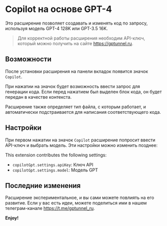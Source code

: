 # Copilot на основе GPT-4

Это расширение позволяет создавать и изменять код по запросу, используя модель GPT-4 128K или GPT-3.5 16K.

> Для корректной работы расширения необходим API-ключ, который можно получить на сайте https://gptunnel.ru.

## Возможности

После установки расширения на панели вкладок появится значок `Copilot`.

При нажатии на значок будет возможность ввести запрос для генерации кода. Если перед нажатием был выделен блок кода, он будет передан в качестве контекста.

Расширение также определяет тип файла, с которым работает, и автоматически подстраивается для написания соответствующего кода.

## Настройки

При первом нажатии на значок `Copilot` расширение попросит ввести API-ключ и выбрать модель. Эти настройки можно изменить позднее:

This extension contributes the following settings:

- `copilotGpt.settings.apiKey`: Ключ API
- `copilotGpt.settings.model`: Модель GPT

## Последние изменения

Расширение экспериментальное, и вы сами можете повлиять на его развитие. Если у вас есть идеи, можете поделиться ими в нашем телеграм-канале https://t.me/gptunnel_ru.

**Enjoy!**